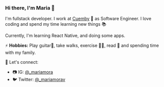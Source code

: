 ### Hi there, I'm Maria 👋

I'm fullstack developer. I work at [Cuemby](https://cuemby.com/) 🐰 as Software Engineer.
I love coding and spend my time learning new things 📚 

Currently, I'm learning React Native, and doing some apps.

⚡ **Hobbies:** Play guitar🎸, take walks, exercise 🏋️‍♀️, read 📖 and spending time with my family.

🌟 Let's connect:

* 📷 IG: [@_mariamora](https://www.instagram.com/_mariamora/)
* 🐦 Twitter: [@_mariamorav](https://twitter.com/_mariamorav)

<!--
![Maria's GitHub stats](https://github-readme-stats.vercel.app/api?username=mariamorav&hide=contribs,prs&show_icons=true) [![Top Langs](https://github-readme-stats.vercel.app/api/top-langs/?username=mariamorav&hide=html,css)](https://github.com/mariamorav/github-readme-stats) -->



<!--
**mariamorav/mariamorav** is a ✨ _special_ ✨ repository because its `README.md` (this file) appears on your GitHub profile.

Here are some ideas to get you started:

- 🔭 I’m currently working on ...
- 🌱 I’m currently learning ...
- 👯 I’m looking to collaborate on ...
- 🤔 I’m looking for help with ...
- 💬 Ask me about ...
- 📫 How to reach me: ...
- 😄 Pronouns: ...
- ⚡ Fun fact: ...
-->
